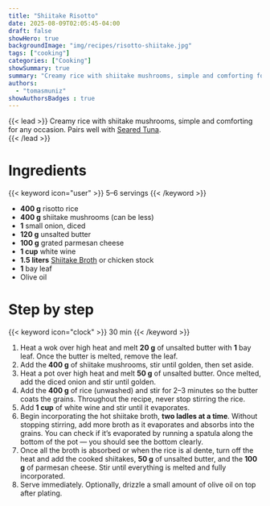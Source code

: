 ```yaml
---
title: "Shiitake Risotto"
date: 2025-08-09T02:05:45-04:00
draft: false
showHero: true
backgroundImage: "img/recipes/risotto-shiitake.jpg"
tags: ["cooking"]
categories: ["Cooking"]
showSummary: true
summary: "Creamy rice with shiitake mushrooms, simple and comforting for any occasion."
authors:
  - "tomasmuniz"
showAuthorsBadges : true
---
```


{{< lead >}}
Creamy rice with shiitake mushrooms, simple and comforting for any occasion.
Pairs well with [Seared Tuna](/en/recipes/atun-sellado). <br/>
{{< /lead >}}

# Ingredients
{{< keyword icon="user" >}} 5–6 servings {{< /keyword >}}
* **400 g** risotto rice
* **400 g** shiitake mushrooms (can be less)
* **1** small onion, diced
* **120 g** unsalted butter
* **100 g** grated parmesan cheese
* **1 cup** white wine
* **1.5 liters** [Shiitake Broth](/en/recipes/brodo-shiitake) or chicken stock
* **1** bay leaf
* Olive oil

# Step by step
{{< keyword icon="clock" >}} 30 min {{< /keyword >}}
1. Heat a wok over high heat and melt **20 g** of unsalted butter with **1** bay leaf. Once the butter is melted, remove the leaf.
2. Add the **400 g** of shiitake mushrooms, stir until golden, then set aside.
3. Heat a pot over high heat and melt **50 g** of unsalted butter. Once melted, add the diced onion and stir until golden.
4. Add the **400 g** of rice (unwashed) and stir for 2–3 minutes so the butter coats the grains. Throughout the recipe, never stop stirring the rice.
5. Add **1 cup** of white wine and stir until it evaporates.
6. Begin incorporating the hot shiitake broth, **two ladles at a time**. Without stopping stirring, add more broth as it evaporates and absorbs into the grains. You can check if it’s evaporated by running a spatula along the bottom of the pot — you should see the bottom clearly.
7. Once all the broth is absorbed or when the rice is al dente, turn off the heat and add the cooked shiitakes, **50 g** of unsalted butter, and the **100 g** of parmesan cheese. Stir until everything is melted and fully incorporated.
8. Serve immediately. Optionally, drizzle a small amount of olive oil on top after plating.
